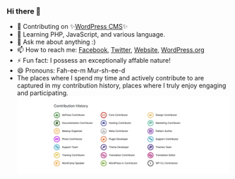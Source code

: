 ### Hi there 👋

- 🔭  Contributing on ✨[WordPress CMS](https://profiles.w.org/fahimmurshed)✨
- 🌱  Learning PHP, JavaScript, and various language.
- 💬  Ask me about anything :)
- 📫  How to reach me: [Facebook](https://fb.com/gFahim), [Twitter](https://twitter.com/WPFahim), [Website](https://fahimm.com/), [WordPress.org](https://profiles.wordpress.org/fahimmurshed)
- ⚡  Fun fact: I possess an exceptionally affable nature!
- 😄 Pronouns: Fah-ee-m Mur-sh-ee-d
- The places where I spend my time and actively contribute to are captured in my contribution history, places where I truly enjoy engaging and participating.
![The places where I spend my time and actively contribute to are captured in my contribution history, places where I truly enjoy engaging and participating.](https://raw.githubusercontent.com/murshed/murshed/main/FahimMurshed_WordPressContribution.png)
